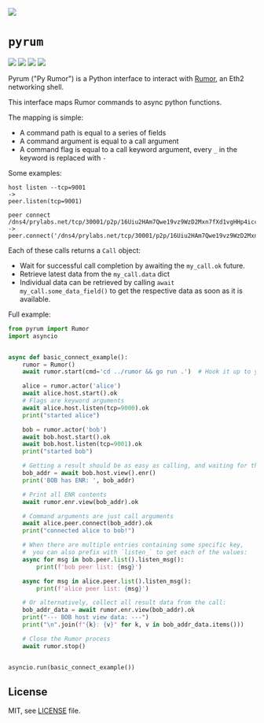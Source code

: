 ![](https://raw.githubusercontent.com/protolambda/pyrum/master/logo.png)

# `pyrum`

[![](https://img.shields.io/pypi/l/pyrum.svg)](https://pypi.python.org/pypi/pyrum) [![](https://img.shields.io/pypi/pyversions/pyrum.svg)](https://pypi.python.org/pypi/pyrum) [![](https://img.shields.io/pypi/status/pyrum.svg)](https://pypi.python.org/pypi/pyrum) [![](https://img.shields.io/pypi/implementation/pyrum.svg)](https://pypi.python.org/pypi/pyrum)

Pyrum ("Py Rumor") is a Python interface to interact with [Rumor](https://github.com/protolambda/rumor), an Eth2 networking shell.

This interface maps Rumor commands to async python functions.

The mapping is simple:
- A command path is equal to a series of fields
- A command argument is equal to a call argument
- A command flag is equal to a call keyword argument, every `_` in the keyword is replaced with `-`

Some examples:

```
host listen --tcp=9001
->
peer.listen(tcp=9001)

peer connect /dns4/prylabs.net/tcp/30001/p2p/16Uiu2HAm7Qwe19vz9WzD2Mxn7fXd1vgHHp4iccuyq7TxwRXoAGfc
->
peer.connect('/dns4/prylabs.net/tcp/30001/p2p/16Uiu2HAm7Qwe19vz9WzD2Mxn7fXd1vgHHp4iccuyq7TxwRXoAGfc')
```

Each of these calls returns a `Call` object:
- Wait for successful call completion by awaiting the `my_call.ok` future.
- Retrieve latest data from the `my_call.data` dict
- Individual data can be retrieved by calling `await my_call.some_data_field()` to get the respective data as soon as it is available.

Full example:

```python
from pyrum import Rumor
import asyncio


async def basic_connect_example():
    rumor = Rumor()
    await rumor.start(cmd='cd ../rumor && go run .')  # Hook it up to your own local version of Rumor, if you like.

    alice = rumor.actor('alice')
    await alice.host.start().ok
    # Flags are keyword arguments
    await alice.host.listen(tcp=9000).ok
    print("started alice")

    bob = rumor.actor('bob')
    await bob.host.start().ok
    await bob.host.listen(tcp=9001).ok
    print("started bob")

    # Getting a result should be as easy as calling, and waiting for the key we are after
    bob_addr = await bob.host.view().enr()
    print('BOB has ENR: ', bob_addr)

    # Print all ENR contents
    await rumor.enr.view(bob_addr).ok

    # Command arguments are just call arguments
    await alice.peer.connect(bob_addr).ok
    print("connected alice to bob!")

    # When there are multiple entries containing some specific key,
    #  you can also prefix with `listen_` to get each of the values:
    async for msg in bob.peer.list().listen_msg():
        print(f'bob peer list: {msg}')

    async for msg in alice.peer.list().listen_msg():
        print(f'alice peer list: {msg}')

    # Or alternatively, collect all result data from the call:
    bob_addr_data = await rumor.enr.view(bob_addr).ok
    print("--- BOB host view data: ---")
    print("\n".join(f"{k}: {v}" for k, v in bob_addr_data.items()))

    # Close the Rumor process
    await rumor.stop()


asyncio.run(basic_connect_example())
```

## License

MIT, see [LICENSE](./LICENSE) file.
